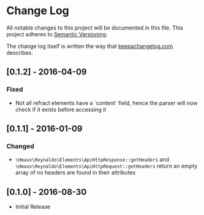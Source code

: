 # Change Log
All notable changes to this project will be documented in this file.
This project adheres to [Semantic Versioning](http://semver.org/).

The change log itself is written the way that [keepachangelog.com](http://keepachangelog.com/) describes.

## [0.1.2] - 2016-04-09
### Fixed
- Not all refract elements have a ´content´ field, hence the parser will now check if it exists before accessing it

## [0.1.1] - 2016-01-09
### Changed
- `\Hmaus\Reynaldo\Elements\ApiHttpResponse::getHeaders` and `\Hmaus\Reynaldo\Elements\ApiHttpRequest::getHeaders`
  return an empty array of no headers are found in their attributes

## [0.1.0] - 2016-08-30
- Initial Release
